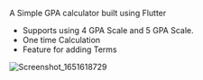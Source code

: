 A Simple GPA calculator built using Flutter

- Supports using 4 GPA Scale and 5 GPA Scale.
- One time Calculation
- Feature for adding Terms


![Screenshot_1651618729](https://user-images.githubusercontent.com/104871180/166586450-784028a6-deb7-4e7e-a70b-a66636bd1692.png)
